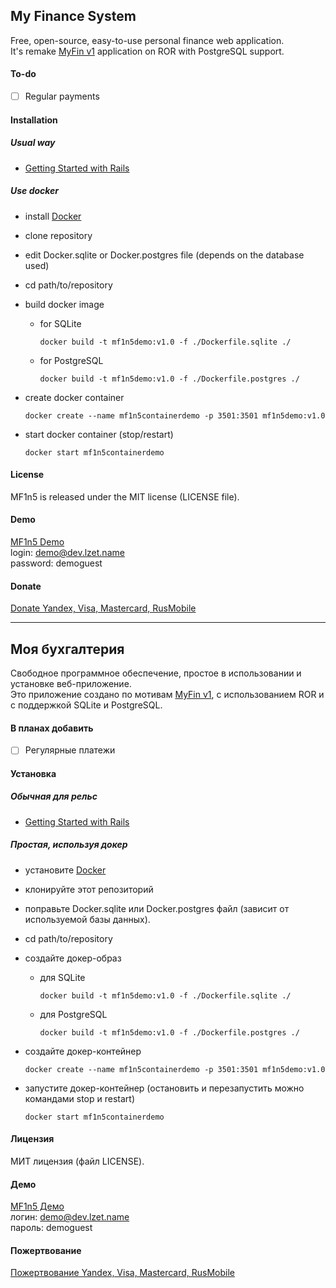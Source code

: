 ## My Finance System

Free, open-source, easy-to-use personal finance web application.  
It's remake [MyFin v1](https://bitbucket.org/Pozadi/myfin/wiki/Home) application on ROR with PostgreSQL support.

#### To-do

- [ ] Regular payments

#### Installation

##### Usual way

- [Getting Started with Rails](http://guides.rubyonrails.org/getting_started.html)

##### Use docker

- install [Docker](https://www.docker.com/)
- clone repository
- edit Docker.sqlite or Docker.postgres file (depends on the database used)
- cd path/to/repository
- build docker image
  - for SQLite
    ```
    docker build -t mf1n5demo:v1.0 -f ./Dockerfile.sqlite ./
    ```
  - for PostgreSQL
    ```
    docker build -t mf1n5demo:v1.0 -f ./Dockerfile.postgres ./
    ```

- create docker container
  ```
  docker create --name mf1n5containerdemo -p 3501:3501 mf1n5demo:v1.0
  ```
- start docker container (stop/restart)
  ```
  docker start mf1n5containerdemo
  ```

#### License

MF1n5 is released under the MIT license (LICENSE file).

#### Demo

[MF1n5 Demo](http://dev.lzet.name/mf1n5)  
login: demo@dev.lzet.name  
password: demoguest

#### Donate

[Donate Yandex, Visa, Mastercard, RusMobile](http://dev.lzet.name)


---------


## Моя бухгалтерия

Свободное программное обеспечение, простое в использовании и установке веб-приложение.  
Это приложение создано по мотивам [MyFin v1](https://bitbucket.org/Pozadi/myfin/wiki/Home), с использованием ROR и с поддержкой SQLite и PostgreSQL.

#### В планах добавить

- [ ] Регулярные платежи

#### Установка

##### Обычная для рельс

- [Getting Started with Rails](http://guides.rubyonrails.org/getting_started.html)

##### Простая, используя докер

- установите [Docker](https://www.docker.com/)
- клонируйте этот репозиторий
- поправьте Docker.sqlite или Docker.postgres файл (зависит от используемой базы данных).
- cd path/to/repository
- создайте докер-образ
  - для SQLite
    ```
    docker build -t mf1n5demo:v1.0 -f ./Dockerfile.sqlite ./
    ```
  - для PostgreSQL
    ```
    docker build -t mf1n5demo:v1.0 -f ./Dockerfile.postgres ./
    ```

- создайте докер-контейнер
  ```
  docker create --name mf1n5containerdemo -p 3501:3501 mf1n5demo:v1.0
  ```
- запустите докер-контейнер (остановить и перезапустить можно командами stop и restart)
  ```
  docker start mf1n5containerdemo
  ```

#### Лицензия

МИТ лицензия (файл LICENSE).

#### Демо

[MF1n5 Демо](http://dev.lzet.name/mf1n5)  
логин: demo@dev.lzet.name  
пароль: demoguest

#### Пожертвование

[Пожертвование Yandex, Visa, Mastercard, RusMobile](http://dev.lzet.name)

